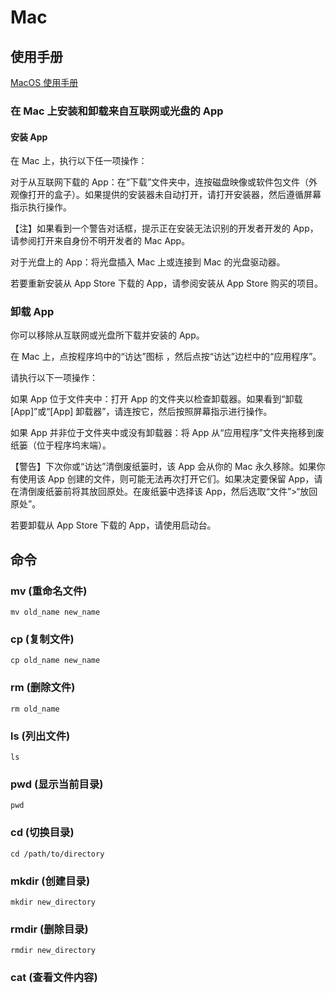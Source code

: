 # Mac

## 使用手册


[MacOS 使用手册](https://support.apple.com/zh-cn/guide/mac-help/welcome/14.0/mac)

### 在 Mac 上安装和卸载来自互联网或光盘的 App

#### 安装 App
在 Mac 上，执行以下任一项操作：

对于从互联网下载的 App：在“下载”文件夹中，连按磁盘映像或软件包文件（外观像打开的盒子）。如果提供的安装器未自动打开，请打开安装器，然后遵循屏幕指示执行操作。

【注】如果看到一个警告对话框，提示正在安装无法识别的开发者开发的 App，请参阅打开来自身份不明开发者的 Mac App。

对于光盘上的 App：将光盘插入 Mac 上或连接到 Mac 的光盘驱动器。

若要重新安装从 App Store 下载的 App，请参阅安装从 App Store 购买的项目。

### 卸载 App
你可以移除从互联网或光盘所下载并安装的 App。

在 Mac 上，点按程序坞中的“访达”图标 ，然后点按“访达”边栏中的“应用程序”。

请执行以下一项操作：

如果 App 位于文件夹中：打开 App 的文件夹以检查卸载器。如果看到“卸载 [App]”或“[App] 卸载器”，请连按它，然后按照屏幕指示进行操作。

如果 App 并非位于文件夹中或没有卸载器：将 App 从“应用程序”文件夹拖移到废纸篓（位于程序坞末端）。

【警告】下次你或“访达”清倒废纸篓时，该 App 会从你的 Mac 永久移除。如果你有使用该 App 创建的文件，则可能无法再次打开它们。如果决定要保留 App，请在清倒废纸篓前将其放回原处。在废纸篓中选择该 App，然后选取“文件”>“放回原处”。

若要卸载从 App Store 下载的 App，请使用启动台。


## 命令

### mv (重命名文件)


```shell
mv old_name new_name
```

### cp (复制文件)

```shell
cp old_name new_name
```

### rm (删除文件)

```shell
rm old_name
```

### ls (列出文件)

```shell
ls
```

### pwd (显示当前目录)

```shell
pwd
```

### cd (切换目录)

```shell
cd /path/to/directory
```

### mkdir (创建目录)

```shell
mkdir new_directory
```

### rmdir (删除目录)

```shell
rmdir new_directory
```

### cat (查看文件内容)